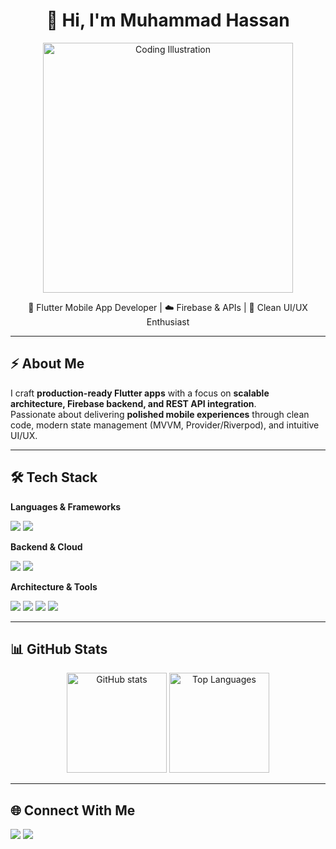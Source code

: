 <h1 align="center">👋 Hi, I'm Muhammad Hassan</h1>

<p align="center">
  <img src="https://raw.githubusercontent.com/your-username/your-repo/main/assets/coding.gif" alt="Coding Illustration" width="400"/>
</p>

<p align="center">
  🚀 Flutter Mobile App Developer | ☁️ Firebase & APIs | 🎨 Clean UI/UX Enthusiast
</p>

---

## ⚡ About Me
I craft **production-ready Flutter apps** with a focus on **scalable architecture, Firebase backend, and REST API integration**.  
Passionate about delivering **polished mobile experiences** through clean code, modern state management (MVVM, Provider/Riverpod), and intuitive UI/UX.  

---

## 🛠 Tech Stack
**Languages & Frameworks**  
<p>
  <img src="https://img.shields.io/badge/Dart-0175C2?style=for-the-badge&logo=dart&logoColor=white" />
  <img src="https://img.shields.io/badge/Flutter-02569B?style=for-the-badge&logo=flutter&logoColor=white" />
</p>

**Backend & Cloud**  
<p>
  <img src="https://img.shields.io/badge/Firebase-FFCA28?style=for-the-badge&logo=firebase&logoColor=black" />
  <img src="https://img.shields.io/badge/REST%20APIs-005571?style=for-the-badge&logo=api&logoColor=white" />
</p>

**Architecture & Tools**  
<p>
  <img src="https://img.shields.io/badge/MVVM-6DB33F?style=for-the-badge&logo=architecture&logoColor=white" />
  <img src="https://img.shields.io/badge/State%20Management-Riverpod%20%7C%20Provider-blue?style=for-the-badge" />
  <img src="https://img.shields.io/badge/GitHub-181717?style=for-the-badge&logo=github&logoColor=white" />
  <img src="https://img.shields.io/badge/VS%20Code-007ACC?style=for-the-badge&logo=visual-studio-code&logoColor=white" />
</p>

---

## 📊 GitHub Stats
<p align="center">
  <img src="https://github-readme-stats.vercel.app/api?username=hassanbuilds&show_icons=true&theme=tokyonight" alt="GitHub stats" height="160"/>
  <img src="https://github-readme-stats.vercel.app/api/top-langs/?username=hassanbuilds&layout=compact&theme=tokyonight" alt="Top Languages" height="160"/>
</p>

---

## 🌐 Connect With Me
<p>
  <a href="https://github.com/hassanbuilds"><img src="https://img.shields.io/badge/GitHub-100000?style=for-the-badge&logo=github&logoColor=white" /></a>
  <a href="https://www.linkedin.com/in/hassancodes"><img src="https://img.shields.io/badge/LinkedIn-0077B5?style=for-the-badge&logo=linkedin&logoColor=white" /></a>
</p>
